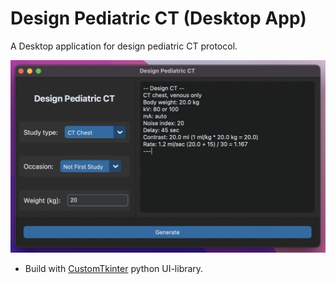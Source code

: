 # Design Pediatric CT (Desktop App)

A Desktop application for design pediatric CT protocol.

![Example App in Mac](assets/PedDesignCT_Ex1-mac.png)

- Build with [CustomTkinter](https://customtkinter.tomschimansky.com) python UI-library.